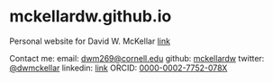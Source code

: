 # mckellardw.github.io

Personal website for David W. McKellar
[link](https://mckellardw.github.io/)

Contact me:
email: [dwm269@cornell.edu](dwm269@cornell.edu)
github: [mckellardw](https://github.com/mckellardw)
twitter: [@dwmckellar](https://twitter.com/dwmckellar)
linkedin: [link](https://www.linkedin.com/in/dwmckellar/)
ORCID: [0000-0002-7752-078X](https://orcid.org/0000-0002-7752-078X)
